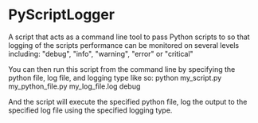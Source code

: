 # PyScriptLogger
A script that acts as a command line tool to pass Python scripts to so that logging of the scripts performance can be monitored on several levels including: "debug", "info", "warning", "error" or "critical"

You can then run this script from the command line by specifying the python file, log file, and logging type like so:
python my_script.py my_python_file.py my_log_file.log debug

And the script will execute the specified python file, log the output to the specified log file using the specified logging type.

